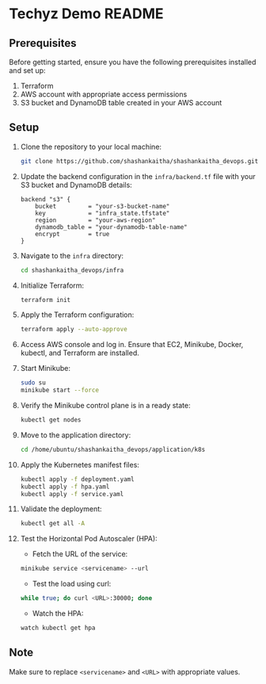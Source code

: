 # Techyz Demo README

## Prerequisites
Before getting started, ensure you have the following prerequisites installed and set up:
1. Terraform
2. AWS account with appropriate access permissions
3. S3 bucket and DynamoDB table created in your AWS account

## Setup

1. Clone the repository to your local machine:
    ```bash
    git clone https://github.com/shashankaitha/shashankaitha_devops.git
    ```

2. Update the backend configuration in the `infra/backend.tf` file with your S3 bucket and DynamoDB details:
    ```hcl
    backend "s3" {
        bucket         = "your-s3-bucket-name"
        key            = "infra_state.tfstate"
        region         = "your-aws-region"
        dynamodb_table = "your-dynamodb-table-name"
        encrypt        = true
    }
    ```

3. Navigate to the `infra` directory:
    ```bash
    cd shashankaitha_devops/infra
    ```

4. Initialize Terraform:
    ```bash
    terraform init
    ```

5. Apply the Terraform configuration:
    ```bash
    terraform apply --auto-approve
    ```

6. Access AWS console and log in. Ensure that EC2, Minikube, Docker, kubectl, and Terraform are installed.

7. Start Minikube:
    ```bash
    sudo su
    minikube start --force
    ```

8. Verify the Minikube control plane is in a ready state:
    ```bash
    kubectl get nodes
    ```

9. Move to the application directory:
    ```bash
    cd /home/ubuntu/shashankaitha_devops/application/k8s
    ```

10. Apply the Kubernetes manifest files:
    ```bash
    kubectl apply -f deployment.yaml
    kubectl apply -f hpa.yaml
    kubectl apply -f service.yaml
    ```

11. Validate the deployment:
    ```bash
    kubectl get all -A
    ```

12. Test the Horizontal Pod Autoscaler (HPA):
    - Fetch the URL of the service:
    ```bash
    minikube service <servicename> --url
    ```
    - Test the load using curl:
    ```bash
    while true; do curl <URL>:30000; done
    ```
    - Watch the HPA:
    ```bash
    watch kubectl get hpa
    ```

## Note
Make sure to replace `<servicename>` and `<URL>` with appropriate values.
